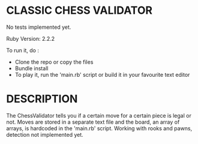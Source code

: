 CLASSIC CHESS VALIDATOR
======================

No tests implemented yet.

Ruby Version: 2.2.2

To run it, do :
- Clone the repo or copy the files
- Bundle install
- To play it, run the 'main.rb' script or build it in your favourite text editor


DESCRIPTION
===========

The ChessValidator tells you if a certain move for a certain piece is legal or not.
Moves are stored in a separate text file and the board, an array of arrays, is hardcoded in the 'main.rb' script.
Working with rooks and pawns, detection not implemented yet.
